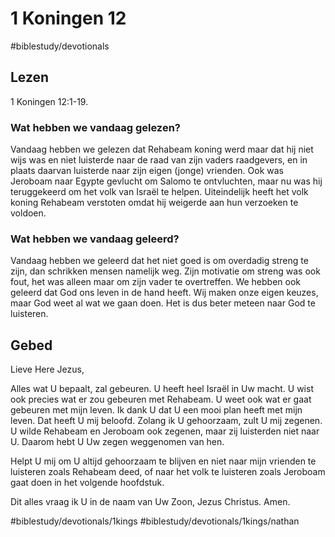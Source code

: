 # 1 Koningen 12
#biblestudy/devotionals

## Lezen
1 Koningen 12:1-19.

### Wat hebben we vandaag gelezen? 
Vandaag hebben we gelezen dat Rehabeam koning werd maar dat hij niet wijs was en niet luisterde naar de raad van zijn vaders raadgevers, en in plaats daarvan luisterde naar zijn eigen (jonge) vrienden. 
Ook was Jeroboam naar Egypte gevlucht om Salomo te ontvluchten, maar nu was hij teruggekeerd om het volk van Israël te helpen. 
Uiteindelijk heeft het volk koning Rehabeam verstoten omdat hij weigerde aan hun verzoeken te voldoen. 

### Wat hebben we vandaag geleerd? 
Vandaag hebben we geleerd dat het niet goed is om overdadig streng te zijn, dan schrikken mensen namelijk weg. Zijn motivatie om streng was ook fout, het was alleen maar om zijn vader te overtreffen. 
We hebben ook geleerd dat God ons leven in de hand heeft. Wij maken onze eigen keuzes, maar God weet al wat we gaan doen. Het is dus beter meteen naar God te luisteren. 

## Gebed
Lieve Here Jezus, 

Alles wat U bepaalt, zal gebeuren. U heeft heel Israël in Uw macht. U wist ook precies wat er zou gebeuren met Rehabeam. U weet ook wat er gaat gebeuren met mijn leven. 
Ik dank U dat U een mooi plan heeft met mijn leven. Dat heeft U mij beloofd. Zolang ik U gehoorzaam, zult U mij zegenen. U wilde Rehabeam en Jeroboam ook zegenen, maar zij luisterden niet naar U. Daarom hebt U Uw zegen weggenomen van hen. 

Helpt U mij om U altijd gehoorzaam te blijven en niet naar mijn vrienden te luisteren zoals Rehabeam deed, of naar het volk te luisteren zoals Jeroboam gaat doen in het volgende hoofdstuk. 

Dit alles vraag ik U in de naam van Uw Zoon, Jezus Christus. 
Amen. 

#biblestudy/devotionals/1kings #biblestudy/devotionals/1kings/nathan